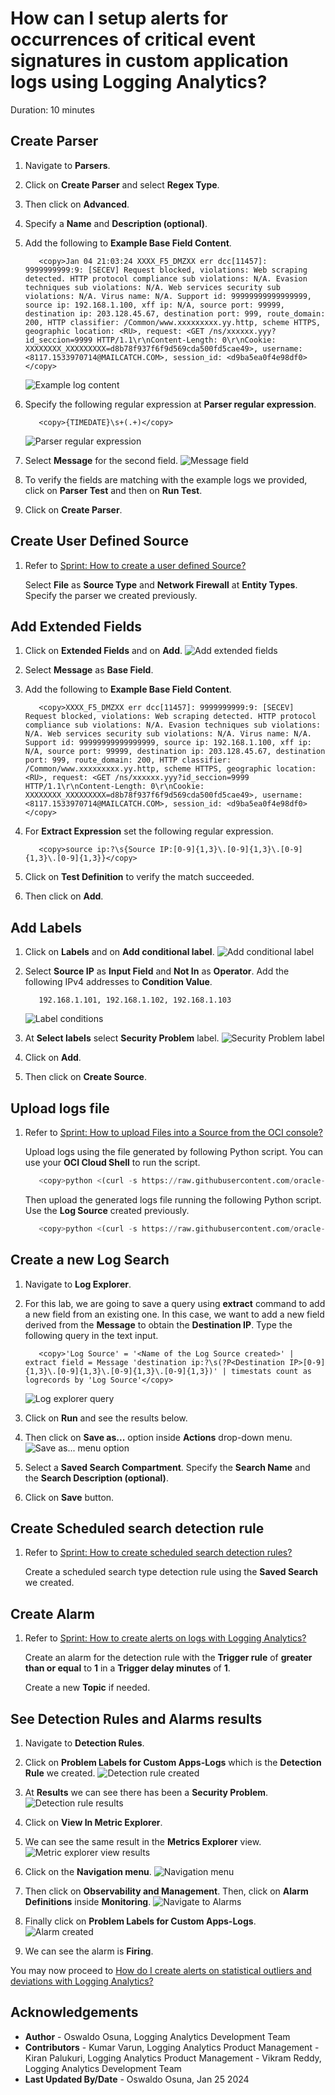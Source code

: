 # How can I setup alerts for occurrences of critical event signatures in custom application logs using Logging Analytics?

Duration: 10 minutes

## Create Parser

1. Navigate to **Parsers**.

2. Click on **Create Parser** and select **Regex Type**.

3. Then click on **Advanced**.

4. Specify a **Name** and **Description (optional)**.

5. Add the following to **Example Base Field Content**.
      ```Example base field content
         <copy>Jan 04 21:03:24 XXXX_F5_DMZXX err dcc[11457]: 9999999999:9: [SECEV] Request blocked, violations: Web scraping detected. HTTP protocol compliance sub violations: N/A. Evasion techniques sub violations: N/A. Web services security sub violations: N/A. Virus name: N/A. Support id: 99999999999999999, source ip: 192.168.1.100, xff ip: N/A, source port: 99999, destination ip: 203.128.45.67, destination port: 999, route_domain: 200, HTTP classifier: /Common/www.xxxxxxxxx.yy.http, scheme HTTPS, geographic location: <RU>, request: <GET /ns/xxxxxx.yyy?id_seccion=9999 HTTP/1.1\r\nContent-Length: 0\r\nCookie: XXXXXXXX_XXXXXXXXX=d8b78f937f6f9d569cda500fd5cae49>, username: <8117.1533970714@MAILCATCH.COM>, session_id: <d9ba5ea0f4e98df0></copy>
      ```
      ![](./images/example-log-content.png "Example log content")

7. Specify the following regular expression at **Parser regular expression**.
      ```Regular expression
         <copy>{TIMEDATE}\s+(.+)</copy>
      ```
      ![](./images/parser-regular-expression.png "Parser regular expression")

8. Select **Message** for the second field.
   ![](./images/message-field.png "Message field")

9. To verify the fields are matching with the example logs we provided, click on **Parser Test** and then on **Run Test**.

10. Click on **Create Parser**.

## Create User Defined Source

1. Refer to [Sprint: How to create a user defined Source?](?lab=sprint-create-source)

   Select **File** as **Source Type** and **Network Firewall** at **Entity Types**. Specify the parser we created previously.

## Add Extended Fields

1. Click on **Extended Fields** and on **Add**.
   ![](./images/add-extended-fields.png "Add extended fields")

2. Select **Message** as **Base Field**.

3. Add the following to **Example Base Field Content**.
      ```Example base field content
         <copy>XXXX_F5_DMZXX err dcc[11457]: 9999999999:9: [SECEV] Request blocked, violations: Web scraping detected. HTTP protocol compliance sub violations: N/A. Evasion techniques sub violations: N/A. Web services security sub violations: N/A. Virus name: N/A. Support id: 99999999999999999, source ip: 192.168.1.100, xff ip: N/A, source port: 99999, destination ip: 203.128.45.67, destination port: 999, route_domain: 200, HTTP classifier: /Common/www.xxxxxxxxx.yy.http, scheme HTTPS, geographic location: <RU>, request: <GET /ns/xxxxxx.yyy?id_seccion=9999 HTTP/1.1\r\nContent-Length: 0\r\nCookie: XXXXXXXX_XXXXXXXXX=d8b78f937f6f9d569cda500fd5cae49>, username: <8117.1533970714@MAILCATCH.COM>, session_id: <d9ba5ea0f4e98df0></copy>
      ```

4. For **Extract Expression** set the following regular expression.
      ```Regular expression
         <copy>source ip:?\s{Source IP:[0-9]{1,3}\.[0-9]{1,3}\.[0-9]{1,3}\.[0-9]{1,3}}</copy>
      ```

5. Click on **Test Definition** to verify the match succeeded.

6. Then click on **Add**.

## Add Labels

1. Click on **Labels** and on **Add conditional label**.
   ![](./images/add-conditional-label.png "Add conditional label")

2. Select **Source IP** as **Input Field** and **Not In** as **Operator**. Add the following IPv4 addresses to **Condition Value**.
      ```IPv4 addresses
         192.168.1.101, 192.168.1.102, 192.168.1.103
      ```
      ![](./images/label-conditions.png "Label conditions")

3. At **Select labels** select **Security Problem** label.
   ![](./images/security-problem-label.png "Security Problem label")

4. Click on **Add**.

5. Then click on **Create Source**.

## Upload logs file

1. Refer to [Sprint: How to upload Files into a Source from the OCI console?](?lab=sprint-upload-log-file)

   Upload logs using the file generated by following Python script. You can use your **OCI Cloud Shell** to run the script.
      ```Python script
         <copy>python <(curl -s https://raw.githubusercontent.com/oracle-quickstart/oci-observability-and-management/master/utils/f5-firewall-logs.py)</copy>
      ```

   Then upload the generated logs file running the following Python script. Use the **Log Source** created previously.
      ```Python script
         <copy>python <(curl -s https://raw.githubusercontent.com/oracle-quickstart/oci-observability-and-management/master/utils/upload-logs-file-to-oci.py) -f f5-firewall-logs.log -s f5-firewall-logs -l "<Name of the Log Source created>" -n f5-firewall-logs</copy>
      ```

## Create a new Log Search

1. Navigate to **Log Explorer**.

2. For this lab, we are going to save a query using **extract** command to add a new field from an existing one. In this case, we want to add a new field derived from the **Message** to obtain the **Destination IP**.
  Type the following query in the text input.
      ```Query
         <copy>'Log Source' = '<Name of the Log Source created>' | extract field = Message 'destination ip:?\s(?P<Destination IP>[0-9]{1,3}\.[0-9]{1,3}\.[0-9]{1,3}\.[0-9]{1,3})' | timestats count as logrecords by 'Log Source'</copy>
      ```
      ![](./images/log-explorer-query.png "Log explorer query")

3. Click on **Run** and see the results below.

4. Then click on **Save as...** option inside **Actions** drop-down menu.
   ![](./images/save-as-menu-option.png "Save as... menu option")

5. Select a **Saved Search Compartment**. Specify the **Search Name** and the **Search Description (optional)**.

6. Click on **Save** button.

## Create Scheduled search detection rule

1. Refer to [Sprint: How to create scheduled search detection rules?](?lab=sprint-create-scheduled-search-detection-rule)

   Create a scheduled search type detection rule using the **Saved Search** we created.

## Create Alarm

1. Refer to [Sprint: How to create alerts on logs with Logging Analytics?](?lab=sprint-alerts-on-logs-with-logging-analytics)

   Create an alarm for the detection rule with the **Trigger rule** of **greater than or equal** to **1** in a **Trigger delay minutes** of **1**.

   Create a new **Topic** if needed.

## See Detection Rules and Alarms results

1. Navigate to **Detection Rules**.

2. Click on **Problem Labels for Custom Apps-Logs** which is the **Detection Rule** we created.
   ![](./images/detection-rule-created.png "Detection rule created")

3. At **Results** we can see there has been a **Security Problem**.
   ![](./images/detection-rule-results.png "Detection rule results")

4. Click on **View In Metric Explorer**.

5. We can see the same result in the **Metrics Explorer** view.
   ![](./images/metric-explorer-view-results.png "Metric explorer view results")

6. Click on the **Navigation menu**.
   ![](./images/navigation-menu.png "Navigation menu")

7. Then click on **Observability and Management**. Then, click on **Alarm Definitions** inside **Monitoring**.
   ![](./images/navigate-to-alarms.png "Navigate to Alarms")

8. Finally click on **Problem Labels for Custom Apps-Logs**.
   ![](./images/alarm-created.png "Alarm created")

9. We can see the alarm is **Firing**.

You may now proceed to [How do I create alerts on statistical outliers and deviations with Logging Analytics?](../sprint-create-alerts-on-statistical-outliers-and-deviations/)

## Acknowledgements
* **Author** - Oswaldo Osuna, Logging Analytics Development Team
* **Contributors** -  Kumar Varun, Logging Analytics Product Management - Kiran Palukuri, Logging Analytics Product Management - Vikram Reddy, Logging Analytics Development Team 
* **Last Updated By/Date** - Oswaldo Osuna, Jan 25 2024
